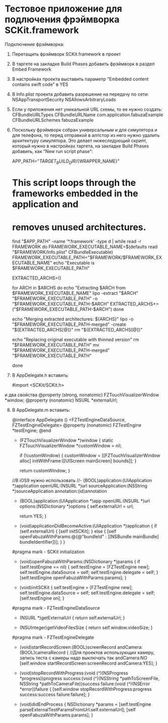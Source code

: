 # Тестовое приложение для подлючения фрэймворка SCKit.framework

Подключение фрэймворка:

1. Перетащить фрэймворк SCKit.framework в проект
2. В таргете на закладке Build Phases добавить фрэймворк в раздел Embed Framework
3. В настройках проекта выставить параметр "Embedded content contains swift code" в YES
4. В Info.plist проекта добавить разрешение на передачу по сети:
    <key>NSAppTransportSecurity</key>
        <dict>
            <key>NSAllowsArbitraryLoads</key>
            <true/>
        </dict>

5. Если у приложения нет уникальной URL схемы, то ее нужно создать:
    <key>CFBundleURLTypes</key>
    <array>
        <dict>
        <key>CFBundleURLName</key>
        <string>com.application.fabuzaExample</string>
        <key>CFBundleURLSchemes</key>
        <array>
            <string>fabuzaExample</string>
        </array>
        </dict>
    </array>


6. Поскольку фрэймворк собран универсальным и для симулятора и для телефона, то перед отправкой в аппстор из него нужно удалить архитектуру симулятора. Это делает нижеследующий скрипт, который нужно в настройках таргета, на закладке Build Phases добавить, как "New run script phase":

    APP_PATH="${TARGET_BUILD_DIR}/${WRAPPER_NAME}"

    # This script loops through the frameworks embedded in the application and
    # removes unused architectures.
    find "$APP_PATH" -name '*.framework' -type d | while read -r FRAMEWORK
    do
    FRAMEWORK_EXECUTABLE_NAME=$(defaults read "$FRAMEWORK/Info.plist" CFBundleExecutable)
    FRAMEWORK_EXECUTABLE_PATH="$FRAMEWORK/$FRAMEWORK_EXECUTABLE_NAME"
    echo "Executable is $FRAMEWORK_EXECUTABLE_PATH"

    EXTRACTED_ARCHS=()

    for ARCH in $ARCHS
    do
    echo "Extracting $ARCH from $FRAMEWORK_EXECUTABLE_NAME"
    lipo -extract "$ARCH" "$FRAMEWORK_EXECUTABLE_PATH" -o "$FRAMEWORK_EXECUTABLE_PATH-$ARCH"
    EXTRACTED_ARCHS+=("$FRAMEWORK_EXECUTABLE_PATH-$ARCH")
    done

    echo "Merging extracted architectures: ${ARCHS}"
    lipo -o "$FRAMEWORK_EXECUTABLE_PATH-merged" -create "${EXTRACTED_ARCHS[@]}"
    rm "${EXTRACTED_ARCHS[@]}"

    echo "Replacing original executable with thinned version"
    rm "$FRAMEWORK_EXECUTABLE_PATH"
    mv "$FRAMEWORK_EXECUTABLE_PATH-merged" "$FRAMEWORK_EXECUTABLE_PATH"

    done

7. В AppDelegate.h вставить:

    #import <SCKit/SCKit.h>

и два свойства
    @property (strong, nonatomic) FZTouchVisualizerWindow *window;
    @property (nonatomic) NSURL *externalUrl;

8. В AppDelegate.m вставить:

    @interface AppDelegate () <FZTestEngineDataSource, FZTestEngineDelegate>
    @property (nonatomic) FZTestEngine *testEngine;
    @end

    - (FZTouchVisualizerWindow *)window {
        static FZTouchVisualizerWindow *customWindow = nil;

        if (!customWindow) {
        customWindow = [[FZTouchVisualizerWindow alloc] initWithFrame:[[UIScreen mainScreen] bounds]];
        }

        return customWindow;
    }

    //В iOS9 нужно использовать
    //- (BOOL)application:(UIApplication *)application openURL:(NSURL *)url sourceApplication:(NSString *)sourceApplication annotation:(id)annotation

    - (BOOL)application:(UIApplication *)app openURL:(NSURL *)url options:(NSDictionary *)options {
        self.externalUrl = url;

        return YES;
    }

    - (void)applicationDidBecomeActive:(UIApplication *)application {
        if (self.externalUrl) {
            [self initSCKit];
        } else {
            [self openFabuzaWithParams:@{@"bundleId" : [[NSBundle mainBundle] bundleIdentifier]}];
        }
    }

    #pragma mark - SCKit initialization

    - (void)openFabuzaWithParams:(NSDictionary *)params {
        if (self.testEngine == nil) {
            self.testEngine = [FZTestEngine new];
            self.testEngine.dataSource = self;
            self.testEngine.delegate = self;
        }
        [self.testEngine openFabuzaWithParams:params];
    }

    - (void)initSCKit {
        self.testEngine = [FZTestEngine new];
        self.testEngine.dataSource = self;
        self.testEngine.delegate = self;
        [self.testEngine on];
    }

    #pragma mark - FZTestEngineDataSource

    - (NSURL *)getExternalUrl {
        return self.externalUrl;
    }

    - (NSUInteger)getVideoFilesSize {
        return self.window.videoSize;
    }

    #pragma mark - FZTestEngineDelegate

    - (void)startRecordScreen:(BOOL)screenRecord andCamera:(BOOL)cameraRecord {
        //Для проектов использующих камеру, запись теста с камеры надо выключать так andCamera:NO
        [self.window startRecordScreen:screenRecord andCamera:YES];
    }

    - (void)stopRecordWithProgress:(void (^)(NSProgress *progress))progress
    success:(void (^)(NSString *pathToScreenFile, NSString *pathToCameraFile))success
    failure:(void (^)(NSError *error))failure {
        [self.window stopRecordWithProgress:progress success:success failure:failure];
    }

    - (void)didEndProcess {
        NSDictionary *params = [self.testEngine parseExternalTestParamsFromUrl:self.externalUrl];
        [self openFabuzaWithParams:params];
    }
